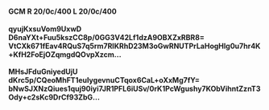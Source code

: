 #### GCM R 20/0c/400 L 20/0c/400
**qyujKxsuVom9UxwD**<br/>**D6naYXt+Fuu5kszCC8p/0GG3V42Lf1dzA9OBXZxRBR8=**<br/>**VtCXk671fEav4RQuS7q5rm7RlKRhD23M3oGwRNUTPrLaHogHlg0u7hr4K+KfH2FoEjOZqmgdQOvpXzcm...**<br/><br/>
**MHsJFduGniyedUjU**<br/>**dKrc5p/CQeoMhFT1euIygevnuCTqox6CaL+oXxMg7fY=**<br/>**bNwSJXNzQiues1quj90iyi7JR1PFL6iUSv/0rK1PcWgushy7KObVihntZznT3Ody+c2sKc9DrCf93ZbG...**